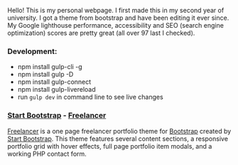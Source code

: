Hello! This is my personal webpage. I first made this in my second year of university. I got a theme from bootstrap and have been editing it ever since. My Google lighthouse performance, accessibility and SEO (search engine optimization) scores are pretty great (all over 97 last I checked).

### Development:
* npm install gulp-cli -g
* npm install gulp -D
* npm install gulp-connect
* npm install gulp-livereload
* run `gulp dev` in command line to see live changes

### [Start Bootstrap](http://startbootstrap.com/) - [Freelancer](http://startbootstrap.com/template-overviews/freelancer/)

[Freelancer](http://startbootstrap.com/template-overviews/freelancer/) is a one page freelancer portfolio theme for [Bootstrap](http://getbootstrap.com/) created by [Start Bootstrap](http://startbootstrap.com/). This theme features several content sections, a responsive portfolio grid with hover effects, full page portfolio item modals, and a working PHP contact form.
